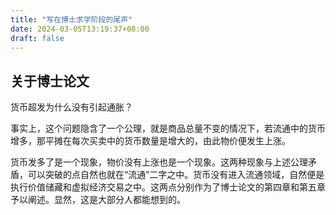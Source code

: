 ```yaml
---
title: "写在博士求学阶段的尾声"
date: 2024-03-05T13:19:37+08:00
draft: false
---
```


## 关于博士论文
货币超发为什么没有引起通胀？

事实上，这个问题隐含了一个公理，就是商品总量不变的情况下，若流通中的货币增多，那平摊在每次买卖中的货币数量是增大的，由此物价便发生上涨。

货币发多了是一个现象，物价没有上涨也是一个现象。这两种现象与上述公理矛盾，可以突破的点自然也就在“流通”二字之中。货币没有进入流通领域，自然便是执行价值储藏和虚拟经济交易之中。这两点分别作为了博士论文的第四章和第五章予以阐述。显然，这是大部分人都能想到的。